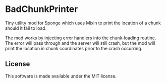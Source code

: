 # BadChunkPrinter

Tiny utility mod for Sponge which uses Mixin to print the location of a chunk should it fail to load.

The mod works by injecting error handlers into the chunk-loading routine. The error will pass through
and the server will still crash, but the mod will print the location in chunk coordinates prior to the
crash occurring.

## License

This software is made available under the MIT license.
